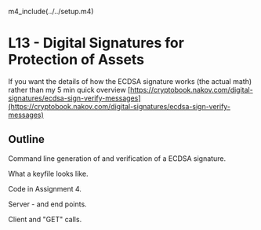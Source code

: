 
m4_include(../../setup.m4)

# L13 - Digital Signatures for Protection of Assets

If you want the details of how the ECDSA signature works (the actual math)
rather than my 5 min quick overview [https://cryptobook.nakov.com/digital-signatures/ecdsa-sign-verify-messages](https://cryptobook.nakov.com/digital-signatures/ecdsa-sign-verify-messages)


## Outline

Command line generation of and verification of a ECDSA signature.

What a keyfile looks like.

Code in Assignment 4.

Server - and end points.

Client and "GET" calls.


